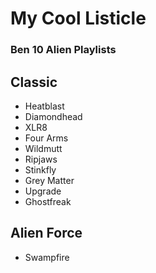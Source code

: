 # My Cool Listicle

### Ben 10 Alien Playlists
## Classic
  - Heatblast
  - Diamondhead
  - XLR8
  - Four Arms
  - Wildmutt
  - Ripjaws
  - Stinkfly
  - Grey Matter
  - Upgrade
  - Ghostfreak
## Alien Force
   - Swampfire
